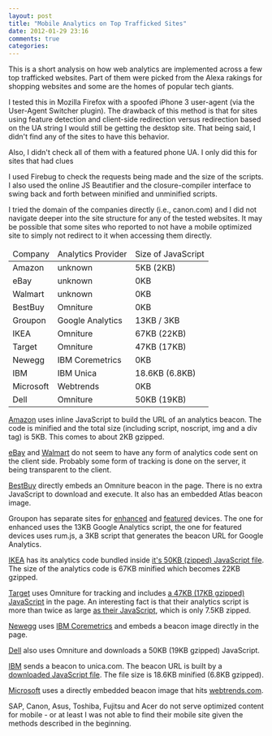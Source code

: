 ```yaml
---
layout: post
title: "Mobile Analytics on Top Trafficked Sites"
date: 2012-01-29 23:16
comments: true
categories: 
---
```


This is a short analysis on how web analytics are implemented across a few top trafficked websites. Part of them were picked from the Alexa rakings for shopping websites and some are the homes of popular tech giants.

I tested this in Mozilla Firefox with a spoofed iPhone 3 user-agent (via the User-Agent Switcher plugin). The drawback of this method is that for sites using feature detection and client-side redirection versus redirection based on the UA string I would still be getting the desktop site. That being said, I didn't find any of the sites to have this behavior.

Also, I didn't check all of them with a featured phone UA. I only did this for sites that had clues 

I used Firebug to check the requests being made and the size of the scripts. I also used the online JS Beautifier and the closure-compiler interface to swing back and forth between minified and unminified scripts. 

I tried the domain of the companies directly (i.e., canon.com) and I did not navigate deeper into the site structure for any of the tested websites. It may be possible that some sites who reported to not have a mobile optimized site to simply not redirect to it when accessing them directly.

<table>
	<thead>
		<tr>
			<td>Company</td>
			<td>Analytics Provider</td>
			<td>Size of JavaScript</td>
		</tr>
	</thead>
	<tbody>
		<tr>
			<td>Amazon</td>
			<td>unknown</td>
			<td>5KB (2KB)</td>
		</tr>
		<tr>
			<td>eBay</td>
			<td>unknown</td>
			<td>0KB</td>
		</tr>
		<tr>
			<td>Walmart</td>
			<td>unknown</td>
			<td>0KB</td>
		</tr>
		<tr>
			<td>BestBuy</td>
			<td>Omniture</td>
			<td>0KB</td>
		</tr>
		<tr>
			<td>Groupon</td>
			<td>Google Analytics</td>
			<td>13KB / 3KB</td>
		</tr>
		<tr>
			<td>IKEA</td>
			<td>Omniture</td>
			<td>67KB (22KB)</td>
		</tr>
		<tr>
			<td>Target</td>
			<td>Omniture</td>
			<td>47KB (17KB)</td>
		</tr>
		<tr>
			<td>Newegg</td>
			<td>IBM Coremetrics</td>
			<td>0KB</td>
		</tr>
		<tr>
			<td>IBM</td>
			<td>IBM Unica</td>
			<td>18.6KB (6.8KB)</td>
		</tr>
		<tr>
			<td>Microsoft</td>
			<td>Webtrends</td>
			<td>0KB</td>
		</tr>
		<tr>
			<td>Dell</td>
			<td>Omniture</td>
			<td>50KB (19KB)</td>
		</tr>
	</tbody>
</table>

[Amazon](http://www.amazon.com/gp/aw/h.html/190-2635517-0125555 "Amazon Mobile") uses inline JavaScript to build the URL of an analytics beacon. The code is minified and the total size (including script, noscript, img and a div tag) is 5KB. This comes to about 2KB gzipped.

[eBay](http://hp.mobileweb.ebay.com/home "eBay Mobile") and [Walmart](http://mobile.walmart.com/ "Walmart Mobile") do not seem to have any form of analytics code sent on the client side. Probably some form of tracking is done on the server, it being transparent to the client.

[BestBuy](http://m.bestbuy.com/m/e/ "BestBuy Mobile") directly embeds an Omniture beacon in the page. There is no extra JavaScript to download and execute. It also has an embedded Atlas beacon image.

Groupon has separate sites for [enhanced](http://touch.groupon.com/ "Groupon for smart phones") and [featured](http://m.groupon.com "Groupon for dumb phones") devices. The one for enhanced uses the 13KB Google Analytics script, the one for featured devices uses rum.js, a 3KB script that generates the beacon URL for Google Analytics.

[IKEA](http://m.ikea.com/ "IKEA Mobile") has its analytics code bundled inside [it's 50KB (zipped) JavaScript file](http://m.ikea.com/irmw-resources/js/ikea.mobile.min.js "IKEA mobile script"). The size of the analytics code is 67KB minified which becomes 22KB gzipped.

[Target](http://sites.target.com/site/en/spot/mobile.jsp "Target Mobile") uses Omniture for tracking and includes [a 47KB (17KB gzipped) JavaScript](http://sites.target.com/js/mobile_omniture.js) in the page. An interesting fact is that their analytics script is more than twice as large [as their JavaScript](http://sites.target.com/js/mobile_main.js "Target Mobile Javascript"), which is only 7.5KB zipped. 

[Newegg](http://www.newegg.com/ "newegg mobile") uses [IBM Coremetrics](http://coremetrics.com/) and embeds a beacon image directly in the page.

[Dell](http://m.dell.com/mt/www.dell.com "Dell Mobile") also uses Omniture and downloads a 50KB (19KB gzipped) JavaScript.

[IBM](http://m.ibm.com/us/en/ "IBM Mobile") sends a beacon to unica.com. The beacon URL is built by a [downloaded JavaScript file](http://www.ibm.com/common/stats/stats.js "IBM Metrics Script"). The file size is 18.6KB minified (6.8KB gzipped).

[Microsoft](http://m.microsoft.com "Microsoft Mobile") uses a directly embedded beacon image that hits [webtrends.com](http://webtrends.com/ "webtrends").

SAP, Canon, Asus, Toshiba, Fujitsu and Acer do not serve optimized content for mobile - or at least I was not able to find their mobile site given the methods described in the beginning.
